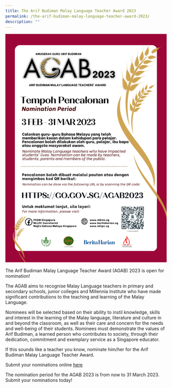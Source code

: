 ```yaml
---
title: The Arif Budiman Malay Language Teacher Award 2023
permalink: /the-arif-budiman-malay-language-teacher-award-2023/
description: ""
---
```

![](/images/Malay.png)

The Arif Budiman Malay Language Teacher Award (AGAB) 2023 is open for nomination!

The AGAB aims to recognise Malay Language teachers in primary and secondary schools, junior colleges and Millennia Institute who have made significant contributions to the teaching and learning of the Malay Language.

Nominees will be selected based on their ability to instil knowledge, skills and interest in the learning of the Malay language, literature and culture in and beyond the classroom, as well as their care and concern for the needs and well-being of their students. Nominees must demonstrate the values of Arif Budiman, a learned person who contributes to society, through their dedication, commitment and exemplary service as a Singapore educator.
        
If this sounds like a teacher you know, nominate him/her for the Arif Budiman Malay Language Teacher Award.
     
Submit your nominations online [here](https://go.gov.sg/agab2023)

The nomination period for the AGAB 2023 is from now to 31 March 2023. Submit your nominations today!